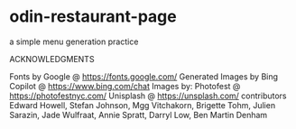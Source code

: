 # odin-restaurant-page
a simple menu generation practice

ACKNOWLEDGMENTS

Fonts by Google @ https://fonts.google.com/
Generated Images by Bing Copilot @ https://www.bing.com/chat
Images by:
    Photofest @ https://photofestnyc.com/
    Unisplash @ https://unsplash.com/ contributors Edward Howell, Stefan Johnson, Mgg Vitchakorn, Brigette Tohm, Julien Sarazin, Jade Wulfraat, Annie Spratt, Darryl Low, Ben Martin Denham 

